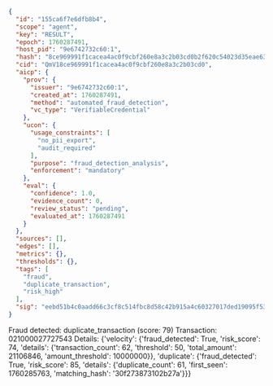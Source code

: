 ```json
{
  "id": "155ca6f7e6dfb8b4",
  "scope": "agent",
  "key": "RESULT",
  "epoch": 1760287491,
  "host_pid": "9e6742732c60:1",
  "hash": "8ce969991f1cacea4ac0f9cbf260e8a3c2b03cd0b2f620c54023d35eae63bab0",
  "cid": "QmV18ce969991f1cacea4ac0f9cbf260e8a3c2b03cd0",
  "aicp": {
    "prov": {
      "issuer": "9e6742732c60:1",
      "created_at": 1760287491,
      "method": "automated_fraud_detection",
      "vc_type": "VerifiableCredential"
    },
    "ucon": {
      "usage_constraints": [
        "no_pii_export",
        "audit_required"
      ],
      "purpose": "fraud_detection_analysis",
      "enforcement": "mandatory"
    },
    "eval": {
      "confidence": 1.0,
      "evidence_count": 0,
      "review_status": "pending",
      "evaluated_at": 1760287491
    }
  },
  "sources": [],
  "edges": [],
  "metrics": {},
  "thresholds": {},
  "tags": [
    "fraud",
    "duplicate_transaction",
    "risk_high"
  ],
  "sig": "eebd51b4c0aadd66c3cf8c514fbc8d58c42b915a4c60327017ded19095f53c03"
}
```

Fraud detected: duplicate_transaction (score: 79)
Transaction: 021000027727543
Details: {'velocity': {'fraud_detected': True, 'risk_score': 74, 'details': {'transaction_count': 62, 'threshold': 50, 'total_amount': 21106846, 'amount_threshold': 10000000}}, 'duplicate': {'fraud_detected': True, 'risk_score': 85, 'details': {'duplicate_count': 61, 'first_seen': 1760285763, 'matching_hash': '30f273873102b27a'}}}